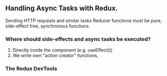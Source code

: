 ## Handling Async Tasks with Redux.
Sending HTTP requests and similar tasks
Reducer functions must be pure, side-effect free, synchronous functions.

### Where should side-effects and async tasks be executed?
1) Directly inside the component (e.g. useEffect())
2) We write own "action creator" functions, 

### The Redux DevTools

